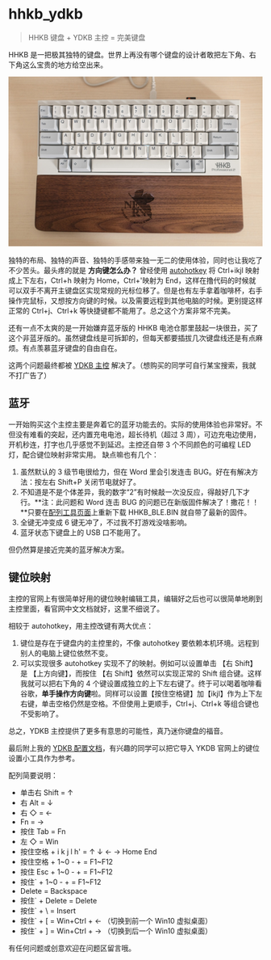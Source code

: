 # hhkb_ydkb

> HHKB 键盘 + YDKB 主控 = 完美键盘

HHKB 是一把极其独特的键盘。世界上再没有哪个键盘的设计者敢把左下角、右下角这么宝贵的地方给空出来。

![hhkb1-1024.jpg](hhkb1-1024.jpg)

独特的布局、独特的声音、独特的手感带来独一无二的使用体验，同时也让我吃了不少苦头。最头疼的就是 **方向键怎么办？** 曾经使用 [autohotkey](https://www.autohotkey.com/) 将 Ctrl+ikjl 映射成上下左右，Ctrl+h 映射为 Home，Ctrl+'映射为 End，这样在撸代码的时候就可以双手不离开主键盘区实现常规的光标位移了。但是也有左手拿着咖啡杯，右手操作完鼠标，又想按方向键的时候。以及需要远程到其他电脑的时候。更别提这样正常的 Ctrl+j、Ctrl+k 等快捷键都不能用了。总之这个方案非常不完美。

还有一点不太爽的是一开始嫌弃蓝牙版的 HHKB 电池仓那里鼓起一块很丑，买了这个非蓝牙版的。虽然键盘线是可拆卸的，但每天都要插拔几次键盘线还是有点麻烦。有点羡慕蓝牙键盘的自由自在。

这两个问题最终都被 [YDKB 主控](http://ydkb.io/) 解决了。（想购买的同学可自行某宝搜索，我就不打广告了）

## 蓝牙

一开始购买这个主控主要是奔着它的蓝牙功能去的。实际的使用体验也非常好。不但没有难看的突起，还内置充电电池，超长待机（超过 3 周），可边充电边使用，开机秒连，打字也几乎感觉不到延迟。主控还自带 3 个不同颜色的可编程 LED 灯，配合键位映射非常实用。
缺点嘛也有几个：

1. 虽然默认的 3 级节电很给力，但在 Word 里会引发连击 BUG。好在有解决方法：按左右 Shift+P 关闭节电就好了。
2. 不知道是不是个体差异，我的数字“2”有时候敲一次没反应，得敲好几下才行。**注：此问题和 Word 连击 BUG 的问题已在新版固件解决了！撒花！！**只要在[配列工具页面](http://ydkb.io/?hhdb_ble)上重新下载 HHKB_BLE.BIN 就自带了最新的固件。
3. 全键无冲变成 6 键无冲了，不过我不打游戏没啥影响。
4. 蓝牙状态下键盘上的 USB 口不能用了。

但仍然算是接近完美的蓝牙解决方案。

## 键位映射

主控的官网上有很简单好用的键位映射编辑工具，编辑好之后也可以很简单地刷到主控里面，看官网中文文档就好，这里不细说了。

相较于 autohotkey，用主控改键有两大优点：

1. 键位是存在于键盘内的主控里的，不像 autohotkey 要依赖本机环境。远程到别人的电脑上键位依然不变。
2. 可以实现很多 autohotkey 实现不了的映射。例如可以设置单击 【右 Shift】 是 【上方向键】，而按住 【右 Shift】依然可以实现正常的 Shift 组合键。这样我就可以把右下角的 4 个键设置成独立的上下左右键了。终于可以喝着咖啡看谷歌，**单手操作方向键**啦。同样可以设置【按住空格键】加【ikjl】作为上下左右键，单击空格仍然是空格。不但使用上更顺手，Ctrl+j、Ctrl+k 等组合键也不受影响了。

总之，YDKB 主控提供了更多有意思的可能性，真乃迷你键盘的福音。

最后附上我的 [YDKB 配置文档](https://github.com/1-2-3/hhkb_ydkb/blob/master/HHKB_BLE.BIN)，有兴趣的同学可以把它导入 YKDB 官网上的键位设置小工具作为参考。

配列简要说明：

- 单击右 Shift = ↑
- 右 Alt = ↓
- 右 ◇ = ←
- Fn = →
- 按住 Tab = Fn
- 左 ◇ = Win
- 按住空格 + i k j l h' = ↑ ↓ ← → Home End
- 按住空格 + 1\~0 - + = F1~F12
- 按住 Esc + 1\~0 - + = F1~F12
- 按住\` + 1\~0 - + = F1~F12
- Delete = Backspace
- 按住\` + Delete = Delete
- 按住\` + \ = Insert
- 按住\` + \[ = Win+Ctrl + ← （切换到前一个 Win10 虚拟桌面）
- 按住\` + \] = Win+Ctrl + → （切换到后一个 Win10 虚拟桌面）

有任何问题或创意欢迎在问题区留言哦。
